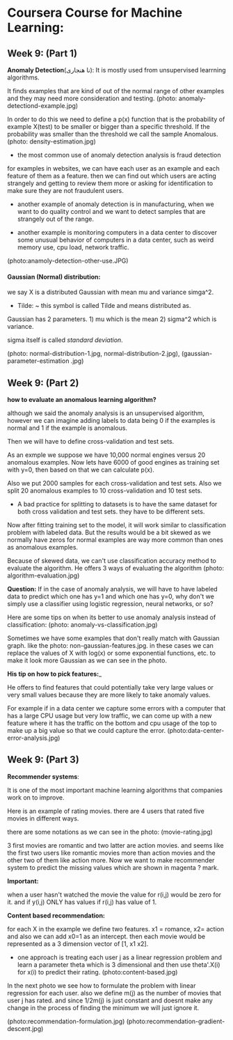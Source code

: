 # Coursera Course for Machine Learning:


## Week 9: (Part 1)

__Anomaly Detection__(نا هنجاری): It is mostly used from unsupervised learrning algorithms.

It finds examples that are kind of out of the normal range of other examples and they may need more consideration and testing.
(photo: anomaly-detectiond-example.jpg)

In order to do this we need to define a p(x) function that is the probability of example X(test) to be smaller or bigger than a specific threshold. If the probability was smaller than the threshold we call the sample Anomalous.
(photo: density-estimation.jpg)

- the most common use of anomaly detection analysis is  fraud detection

for examples in websites, we can have each user as an example and each feature of them as a feature. then we can find out which users are acting strangely and getting to review them more or asking for identification to make sure they are not fraudulent users.


- another example of anomaly detection is in manufacturing, when we want to do quality control and we want to detect samples that are strangely out of the range.

- another example is monitoring computers in a data center to discover some unusual behavior of computers in a data center, such as weird memory use, cpu load, network traffic.

(photo:anamoly-detection-other-use.JPG)


#### Gaussian (Normal) distribution:

we say X is a distributed Gaussian with mean mu and variance simga^2.

- Tilde: ~   this symbol is called Tilde and means distributed as.

Gaussian has 2 parameters. 1) mu which is the mean  2) sigma^2 which is variance.

sigma itself is called _standard deviation_.

(photo: normal-distribution-1.jpg, normal-distribution-2.jpg), (gaussian-parameter-estimation
.jpg)


## Week 9: (Part 2)

__how to evaluate an anomalous learning algorithm?__

although we said the anomaly analysis is an unsupervised algorithm, however we can imagine adding labels to data being 0 if  the examples is normal and 1 if the example is anomalous.

Then we will have to define cross-validation and test sets.

As an exmple we suppose we have 10,000 normal engines versus 20 anomalous examples. Now lets have 6000 of good engines as training set with y=0, then based on that we can calculate p(x).

Also we put 2000 samples for each cross-validation and test sets.
Also we split 20 anomalous examples to 10 cross-validation and 10 test sets.


- A bad practice for splitting to datasets is to have the same dataset for both cross validation and test sets. they have to be different sets.

Now after fitting training set to the model, it will work similar to classification problem with labeled data. But the results would be a bit skewed as we normally have zeros for normal examples are way more common than ones as anomalous examples.

Because of skewed data, we can't use classification accuracy method to evaluate the algorithm.
He offers 3 ways of evaluating the algorithm (photo: algorithm-evaluation.jpg)

__Question:__ If in the case of anomaly analysis, we will have to have labeled data to predict which one has y=1 and which one has y=0, why don't we simply use a classifier using logistic regression, neural networks, or so?

Here are some tips on when its better to use anomaly analysis instead of classification:
(photo: anomaly-vs-classification.jpg)

Sometimes we have some examples that don't really match with Gaussian graph. like the photo: non-gaussian-features.jpg. in these cases we can replace the values of X with log(x) or some exponential functions, etc. to make it look more Gaussian as we can see in the photo.

__His tip on how to pick features:___

He offers to find features that could potentially take very large values or very small values because they are more likely to take anomaly values.

For example if in a data center we capture some errors with a computer that has a large CPU usage but very low traffic, we can come up with a new feature where it has the traffic on the bottom and cpu usage of the top to make up a big value so that we could capture the error.
(photo:data-center-error-analysis.jpg)

## Week 9: (Part 3)


__Recommender systems__:

It is one of the most important machine learning algorithms that companies work on to improve.

Here is an example of rating movies. there are 4 users that rated five movies in different ways.

there are some notations as we can see in the photo: (movie-rating.jpg)

3 first movies are romantic and two latter are action movies. and seems like the first two users like romantic movies more than action movies and the other two of them like action more. Now we want to make recommender system to predict the missing values which are shown in magenta ? mark.

__Important:__

when a user hasn't watched the movie the value for r(i,j) would be zero for it. and if y(i,j) ONLY has values if r(i,j) has value of 1.

__Content based recommendation:__

for each X in the example we define two features. x1 = romance, x2= action and also we can add x0=1 as an intercept. then each movie would be represented as a 3 dimension vector of [1, x1 x2].

- one approach is treating each user j as a linear regression problem and learn a parameter theta which is 3 dimensional and then use theta'.X(i) for x(i) to predict their rating.
 (photo:content-based.jpg)

 In the next photo we see how to formulate the problem with linear regression for each user. also we define m(j) as the number of movies that user j has rated. and since 1/2m(j) is just constant and doesnt make any change in the process of finding the minimum we will just ignore it.

(photo:recommendation-formulation.jpg)
(photo:recommendation-gradient-descent.jpg)
